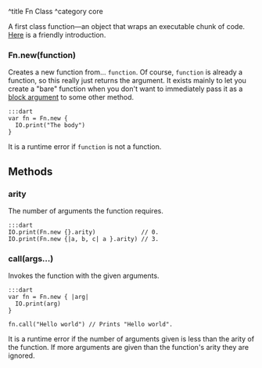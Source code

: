^title Fn Class
^category core

A first class function&mdash;an object that wraps an executable chunk of code.
[Here](../functions.html) is a friendly introduction.

### Fn.**new**(function)

Creates a new function from... `function`. Of course, `function` is already a
function, so this really just returns the argument. It exists mainly to let you
create a "bare" function when you don't want to immediately pass it as a [block
argument](../functions.html#block-arguments) to some other method.

    :::dart
    var fn = Fn.new {
      IO.print("The body")
    }

It is a runtime error if `function` is not a function.

## Methods

### **arity**

The number of arguments the function requires.

    :::dart
    IO.print(Fn.new {}.arity)             // 0.
    IO.print(Fn.new {|a, b, c| a }.arity) // 3.

### **call**(args...)

Invokes the function with the given arguments.

    :::dart
    var fn = Fn.new { |arg|
      IO.print(arg)
    }

    fn.call("Hello world") // Prints "Hello world".

It is a runtime error if the number of arguments given is less than the arity
of the function. If more arguments are given than the function's arity they are
ignored.
